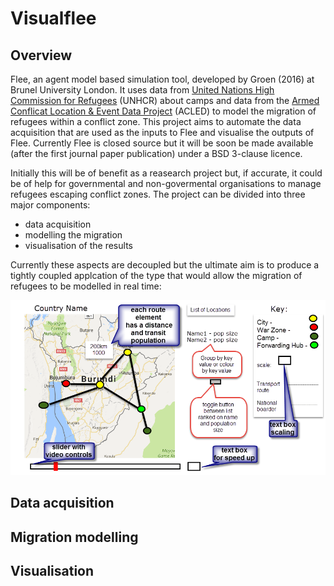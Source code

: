 # Visualflee

## Overview

Flee, an agent model based simulation tool, developed by Groen (2016) at Brunel University London. It uses data from [United Nations High Commission for Refugees](http://data2.unhcr.org/en/situations) (UNHCR) about camps and data from the [Armed Conflicat Location & Event Data Project](http://data2.unhcr.org/en/situations) (ACLED) to model the migration of refugees within a conflict zone. This project aims to automate the data acquisition that are used as the inputs to Flee and visualise the outputs of Flee. Currently Flee is closed source but it will be soon be made available (after the first journal paper publication) under a BSD 3-clause licence.

Initially this will be of benefit as a reasearch project but, if accurate, it could be of help for governmental and non-govermental organisations to manage refugees escaping conflict zones. The project can be divided into three major components:

* data acquisition
* modelling the migration
* visualisation of the results

Currently these aspects are decoupled but the ultimate aim is to produce a tightly coupled applcation of the type that would allow the migration of refugees to be modelled in real time:

![Design of the interface](images/visualflee_plan.png)

## Data acquisition

## Migration modelling

## Visualisation
